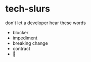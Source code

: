 # tech-slurs

don't let a developer hear these words

- blocker
- impediment
- breaking change
- contract
- :heart_hands:
